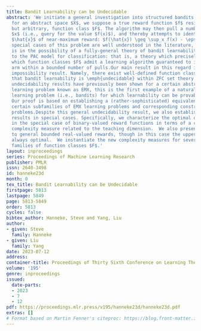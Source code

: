 ```yaml
---
title: Bandit Learnability can be Undecidable
abstract: 'We initiate a general investigation into structured bandits. Specifically,
  for an abstract space $X$, we suppose a true reward function $f$ resides in a known,
  but arbitrary, function class $F$. The algorithm may then pull a number of arms
  $x$ (i.e., query for the value $f(x)$), and thereby attempts to identify an arm
  $\hat{x}$ of near-maximum reward: $f(\hat{x}) \geq \sup_x f(x) - \epsilon$. While
  special cases of this problem are well understood in the literature, our interest
  is in the possibility of a fully-general theory of bandit learnability, analogous
  to the PAC model for classification: that is, a theory which precisely characterizes
  which function classes $F$ admit a learning algorithm guaranteed to identify a near-optimal
  arm within a bounded number of pulls.Our main result in this regard is an illuminating
  impossibility result. Namely, there exist well-defined function classes $F$ such
  that bandit learnability is \emph{undecidable} within ZFC set theory. While such
  undecidability results have previously been shown for a certain abstractly-defined
  learning problem known as EMX, this is the first example of a natural or commonly-encountered
  learning problem (i.e., bandits) for which learnability can be provably undecidable.
  Our proof is based on establishing a (rather-sophisticated) equivalence between
  certain subfamilies of EMX learning problems and corresponding constructed bandit
  problems.Despite this general undecidability result, we also establish new general
  results in special cases. Specifically, we characterize the optimal query complexity
  in the special case of binary-valued reward functions in terms of a combinatorial
  complexity measure related to the teaching dimension.  We also present an extension
  to general bounded real-valued rewards, though in this case the upper bound is not
  always optimal.  We instantiate the new complexity measures for several important
  families of function classes $F$.'
layout: inproceedings
series: Proceedings of Machine Learning Research
publisher: PMLR
issn: 2640-3498
id: hanneke23d
month: 0
tex_title: Bandit Learnability can be Undecidable
firstpage: 5813
lastpage: 5849
page: 5813-5849
order: 5813
cycles: false
bibtex_author: Hanneke, Steve and Yang, Liu
author:
- given: Steve
  family: Hanneke
- given: Liu
  family: Yang
date: 2023-07-12
address: 
container-title: Proceedings of Thirty Sixth Conference on Learning Theory
volume: '195'
genre: inproceedings
issued:
  date-parts:
  - 2023
  - 7
  - 12
pdf: https://proceedings.mlr.press/v195/hanneke23d/hanneke23d.pdf
extras: []
# Format based on Martin Fenner's citeproc: https://blog.front-matter.io/posts/citeproc-yaml-for-bibliographies/
---
```

